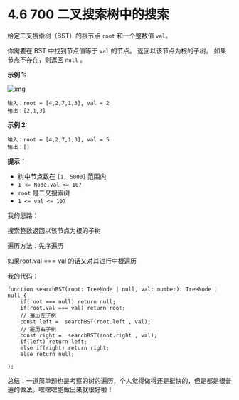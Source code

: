 ﻿

# 4.6 700 二叉搜索树中的搜索

给定二叉搜索树（BST）的根节点 `root` 和一个整数值 `val`。

你需要在 BST 中找到节点值等于 `val` 的节点。 返回以该节点为根的子树。 如果节点不存在，则返回 `null` 。

 

**示例 1:**

![img](https://i-blog.csdnimg.cn/img_convert/f0184e96132a91243947fa2aa9c0ab38.jpeg)

```
输入：root = [4,2,7,1,3], val = 2
输出：[2,1,3]
```

**示例 2:**

```
输入：root = [4,2,7,1,3], val = 5
输出：[]
```

 

**提示：**

- 树中节点数在 `[1, 5000]` 范围内
- `1 <= Node.val <= 107`
- `root` 是二叉搜索树
- `1 <= val <= 107`

我的思路：

搜索整数返回以该节点为根的子树

遍历方法：先序遍历

如果root.val === val 的话又对其进行中根遍历

我的代码：

```
function searchBST(root: TreeNode | null, val: number): TreeNode | null {
    if(root === null) return null;
    if(root.val === val) return root;
    // 遍历左子树
    const left =  searchBST(root.left , val);
    // 遍历右子树
    const right =  searchBST(root.right , val);
    if(left) return left;
    else if(right) return right;
    else return null;

};
```

总结：一道简单题也是考察的树的遍历，个人觉得做得还是挺快的，但是都是很普遍的做法。嘿嘿嘿能做出来就很好啦！
